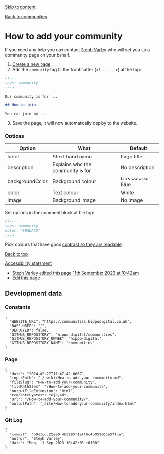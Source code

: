[Skip to content](#content)

[](/)

[Back to communities](/)

# How to add your community

If you need any help you can contact [Steph Varley](https://hippo-digital.slack.com/team/U05DJ6V16H4) who will set you up a community page on your behalf.

1. [Create a new page](https://github.com/hippo-digital/communities/wiki/_new).
2. Add the `community` tag to the frontmatter (`<!--- --->`) at the top:

```markdown
<!---
tags: community
--->

Our community is for ...

## How to join

You can join by ...
```

3. Save the page, it will now automatically deploy to the website.

### Options

| Option          | What                              | Default            |
| --------------- | --------------------------------- | ------------------ |
| label           | Short hand name                   | Page title         |
| description     | Explains who the community is for | No description     |
| backgroundColor | Background colour                 | Link color or Blue |
| color           | Text colour                       | White              |
| image           | Background image                  | No image           |

Set options in the comment block at the top:

```markdown
<!---
tags: community
color: "#BADA55"
--->
```

Pick colours that have good [contrast so they are readable](https://webaim.org/resources/contrastchecker/).

[Back to top](#top)

[Accessibility statement](/Accessibility/)

* [Steph Varley edited this page 11th September 2023 at 10:42am](https://github.com/hippo-digital/communities/wiki/How-to-add-your-community/_compare/b9d2ccc22aa0f4b3295f1e7f6c4b059e83a57fca?diff=unified)
* [Edit this page](https://github.com/hippo-digital/communities/wiki/How-to-add-your-community/_edit)

## Development data

### Constants

```
{
  "WEBSITE_URL": "https://communities.hippodigital.co.uk",
  "BASE_HREF": "/",
  "DEPLOYED": false,
  "GITHUB_REPOSITORY": "hippo-digital/communities",
  "GITHUB_REPOSITORY_OWNER": "hippo-digital",
  "GITHUB_REPOSITORY_NAME": "communities"
}
```

### Page

```
{
  "date": "2024-02-27T11:07:42.006Z",
  "inputPath": "./_wiki/How-to-add-your-community.md",
  "fileSlug": "How-to-add-your-community",
  "filePathStem": "/How-to-add-your-community",
  "outputFileExtension": "html",
  "templateSyntax": "njk,md",
  "url": "/How-to-add-your-community/",
  "outputPath": "_site/How-to-add-your-community/index.html"
}
```

### Git Log

```
{
  "commit": "b9d2ccc22aa0f4b3295f1e7f6c4b059e83a57fca",
  "author": "Steph Varley",
  "date": "Mon, 11 Sep 2023 10:42:08 +0100"
}
```
